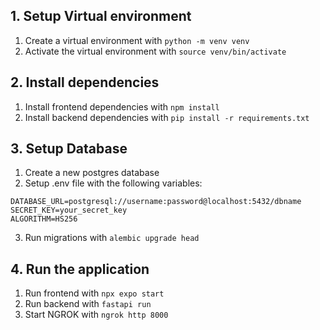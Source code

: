 ## 1. Setup Virtual environment

1. Create a virtual environment with `python -m venv venv`
2. Activate the virtual environment with `source venv/bin/activate`

## 2. Install dependencies

1. Install frontend dependencies with `npm install`
2. Install backend dependencies with `pip install -r requirements.txt`

## 3. Setup Database

1. Create a new postgres database
2. Setup .env file with the following variables:
```aiignore
DATABASE_URL=postgresql://username:password@localhost:5432/dbname
SECRET_KEY=your_secret_key
ALGORITHM=HS256
```
3. Run migrations with `alembic upgrade head`

## 4. Run the application

1. Run frontend with `npx expo start`
2. Run backend with `fastapi run`
3. Start NGROK with `ngrok http 8000`